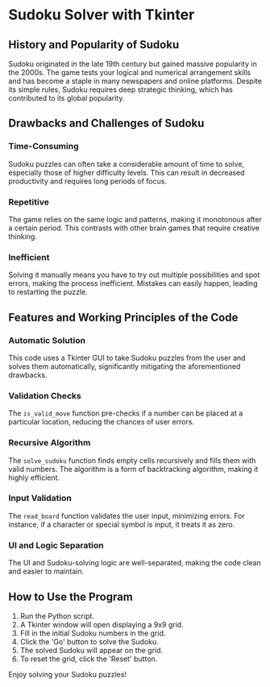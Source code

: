 # Sudoku Solver with Tkinter

## History and Popularity of Sudoku

Sudoku originated in the late 19th century but gained massive popularity in the 2000s. The game tests your logical and numerical arrangement skills and has become a staple in many newspapers and online platforms. Despite its simple rules, Sudoku requires deep strategic thinking, which has contributed to its global popularity.

## Drawbacks and Challenges of Sudoku

### Time-Consuming

Sudoku puzzles can often take a considerable amount of time to solve, especially those of higher difficulty levels. This can result in decreased productivity and requires long periods of focus.

### Repetitive

The game relies on the same logic and patterns, making it monotonous after a certain period. This contrasts with other brain games that require creative thinking.

### Inefficient

Solving it manually means you have to try out multiple possibilities and spot errors, making the process inefficient. Mistakes can easily happen, leading to restarting the puzzle.

## Features and Working Principles of the Code

### Automatic Solution

This code uses a Tkinter GUI to take Sudoku puzzles from the user and solves them automatically, significantly mitigating the aforementioned drawbacks.

### Validation Checks

The `is_valid_move` function pre-checks if a number can be placed at a particular location, reducing the chances of user errors.

### Recursive Algorithm

The `solve_sudoku` function finds empty cells recursively and fills them with valid numbers. The algorithm is a form of backtracking algorithm, making it highly efficient.

### Input Validation

The `read_board` function validates the user input, minimizing errors. For instance, if a character or special symbol is input, it treats it as zero.

### UI and Logic Separation

The UI and Sudoku-solving logic are well-separated, making the code clean and easier to maintain.

## How to Use the Program

1. Run the Python script.
2. A Tkinter window will open displaying a 9x9 grid.
3. Fill in the initial Sudoku numbers in the grid.
4. Click the 'Go' button to solve the Sudoku.
5. The solved Sudoku will appear on the grid.
6. To reset the grid, click the 'Reset' button.

Enjoy solving your Sudoku puzzles!

